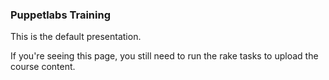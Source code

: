 ### Puppetlabs Training

This is the default presentation. 

If you're seeing this page, 
you still need to run the rake tasks to upload the course content.

